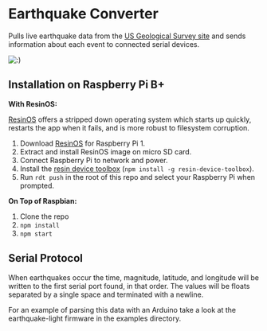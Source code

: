# Earthquake Converter

Pulls live earthquake data from the [US Geological Survey site](http://earthquake.usgs.gov/) and sends information about each event to connected serial devices.

![:)](http://i.imgur.com/1DbNcsf.gif)

## Installation on Raspberry Pi B+

**With ResinOS:**

[ResinOS](https://resinos.io/) offers a stripped down operating system which starts up quickly, restarts the app when it fails, and is more robust to filesystem corruption.

1. Download [ResinOS](https://resinos.io/#downloads) for Raspberry Pi 1.
2. Extract and install ResinOS image on micro SD card.
3. Connect Raspberry Pi to network and power.
4. Install the [resin device toolbox](https://github.com/resin-os/resin-device-toolbox) (`npm install -g resin-device-toolbox`).
5. Run `rdt push` in the root of this repo and select your Raspberry Pi when prompted.

**On Top of Raspbian:**

1. Clone the repo
2. `npm install`
3. `npm start`

## Serial Protocol

When earthquakes occur the time, magnitude, latitude, and longitude will be written to the first serial port found, in that order. The values will be floats separated by a single space and terminated with a newline.

For an example of parsing this data with an Arduino take a look at the earthquake-light firmware in the examples directory.
